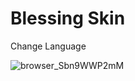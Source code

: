 # Blessing Skin

Change Language

![browser_Sbn9WWP2mM](https://user-images.githubusercontent.com/87885053/207530486-d608a77c-2d50-4612-a3d1-7aa8c70c225b.png)
